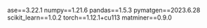 ase==3.22.1
numpy==1.21.6
pandas==1.5.3
pymatgen==2023.6.28
scikit_learn==1.0.2
torch==1.12.1+cu113
matminer==0.9.0
